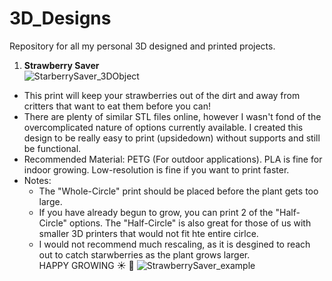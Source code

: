 # 3D_Designs
Repository for all my personal 3D designed and printed projects. 

1. **Strawberry Saver**  
   ![StarberrySaver_3DObject](https://github.com/aredhouse/3D_Designs/assets/30508804/6523eccf-c1fb-4435-ae86-50ccbf733c87)
  * This print will keep your strawberries out of the dirt and away from critters that want to eat them before you can!  
  * There are plenty of similar STL files online, however I wasn't fond of the overcomplicated nature of options currently available. I created this design to be really easy to print (upsidedown) without supports and still be functional.
  * Recommended Material: PETG (For outdoor applications). PLA is fine for indoor growing. Low-resolution is fine if you want to print faster.
  * Notes:
    * The "Whole-Circle" print should be placed before the plant gets too large.
    * If you have already begun to grow, you can print 2 of the "Half-Circle" options. The "Half-Circle" is also great for those of us with smaller 3D printers that would not fit hte entire cirlce.
    * I would not recommend much rescaling, as it is desgined to reach out to catch starwberries as the plant grows larger.  
HAPPY GROWING :sunny:  :leaves:
![StrawberrySaver_example](https://github.com/aredhouse/3D_Designs/assets/30508804/249da253-438d-4feb-9ae4-4ecadbf500c8)

